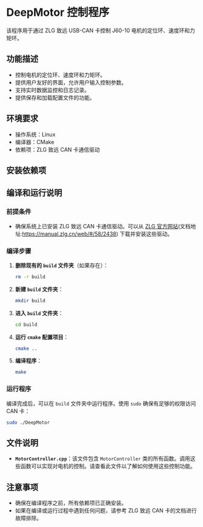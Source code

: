 # DeepMotor 控制程序

该程序用于通过 ZLG 致远 USB-CAN 卡控制 J60-10 电机的定位环、速度环和力矩环。
## 功能描述

- 控制电机的定位环、速度环和力矩环。
- 提供用户友好的界面，允许用户输入控制参数。
- 支持实时数据监控和日志记录。
- 提供保存和加载配置文件的功能。

## 环境要求

- 操作系统：Linux
- 编译器：CMake
- 依赖项：ZLG 致远 CAN 卡通信驱动

## 安装依赖项

## 编译和运行说明

### 前提条件

- 确保系统上已安装 ZLG 致远 CAN 卡通信驱动。可以从 [ZLG 官方网站](http://www.zlg.cn/)(文档地址:https://manual.zlg.cn/web/#/58/2438) 下载并安装这些驱动。

### 编译步骤

1. **删除现有的 `build` 文件夹**（如果存在）：
   ```bash
   rm -r build
   ```

2. **新建 `build` 文件夹**：
   ```bash
   mkdir build
   ```

3. **进入 `build` 文件夹**：
   ```bash
   cd build
   ```

4. **运行 `cmake` 配置项目**：
   ```bash
   cmake ..
   ```

5. **编译程序**：
   ```bash
   make
   ```

### 运行程序

编译完成后，可以在 `build` 文件夹中运行程序。使用 `sudo` 确保有足够的权限访问 CAN 卡：

```bash
sudo ./DeepMotor
```

## 文件说明

- **`MotorController.cpp`**：该文件包含 `MotorController` 类的所有函数。调用这些函数可以实现对电机的控制。请查看此文件以了解如何使用这些控制功能。

## 注意事项

- 确保在编译程序之前，所有依赖项已正确安装。
- 如果在编译或运行过程中遇到任何问题，请参考 ZLG 致远 CAN 卡的文档进行故障排除。

```
